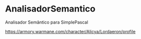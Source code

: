 # AnalisadorSemantico
Analisador Semântico para SimplePascal

https://armory.warmane.com/character/Alicya/Lordaeron/profile